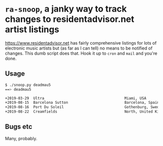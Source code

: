 # `ra-snoop`, a janky way to track changes to residentadvisor.net artist listings

https://www.residentadvisor.net has fairly comprehensive listings for lots of
electronic music artists but (as far as I can tell) no means to be notified of
changes. This dumb script does that. Hook it up to `cron` and `mail` and you're
done.

## Usage

```bash
$ ./snoop.py deadmau5
==> deadmau5

+2019-03-29  Ultra                                     Miami, USA
+2019-08-15  Barcelona Sutton                          Barcelona, Spain
+2019-08-16  Port Du Soleil                            Gothenburg, Sweden
+2019-08-22  Creamfields                               North, United Kingdom
```

## Bugs etc

Many, probably.
